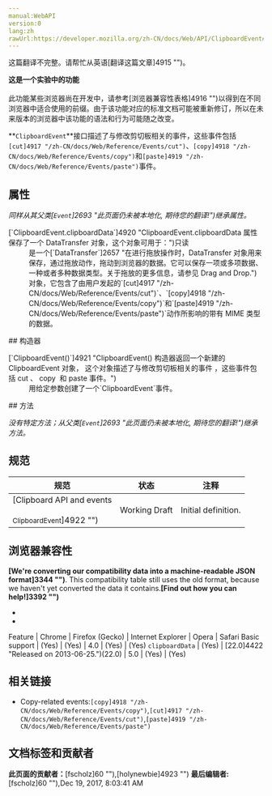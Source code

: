 ```yaml
---
manual:WebAPI
version:0
lang:zh
rawUrl:https://developer.mozilla.org/zh-CN/docs/Web/API/ClipboardEvent#Browser_compatibility
---
```




这篇翻译不完整。请帮忙从英语[翻译这篇文章]4915 "")。






**这是一个实验中的功能**<br></br>此功能某些浏览器尚在开发中，请参考[浏览器兼容性表格]4916 "")以得到在不同浏览器中适合使用的前缀。由于该功能对应的标准文档可能被重新修订，所以在未来版本的浏览器中该功能的语法和行为可能随之改变。




**`ClipboardEvent`**接口描述了与修改剪切板相关的事件，这些事件包括`[cut]4917 "/zh-CN/docs/Web/Reference/Events/cut")`、`[copy]4918 "/zh-CN/docs/Web/Reference/Events/copy")`和`[paste]4919 "/zh-CN/docs/Web/Reference/Events/paste")`事件。


## 属性<a name="属性"></a>


<em>同样从其父类</em><em>[`Event`]2693 "此页面仍未被本地化, 期待您的翻译!")</em><em>继承属性。</em>

<dl><dt id=''>[`ClipboardEvent.clipboardData`]4920 "ClipboardEvent.clipboardData 属性保存了一个 DataTransfer 对象，这个对象可用于：")只读</dt><dd>是一个[`DataTransfer`]2657 "在进行拖放操作时，DataTransfer 对象用来保存，通过拖放动作，拖动到浏览器的数据。它可以保存一项或多项数据、一种或者多种数据类型。关于拖放的更多信息，请参见 Drag and Drop.")对象，它包含了由用户发起的`[cut]4917 "/zh-CN/docs/Web/Reference/Events/cut")`、`[copy]4918 "/zh-CN/docs/Web/Reference/Events/copy")`和`[paste]4919 "/zh-CN/docs/Web/Reference/Events/paste")`动作所影响的带有 MIME 类型的数据。</dd></dl>
## 构造器<a name="构造器"></a>
<dl><dt id=''>[`ClipboardEvent()`]4921 "ClipboardEvent() 构造器返回一个新建的 ClipboardEvent 对象， 这个对象描述了与修改剪切板相关的事件 ，这些事件包括 cut 、 copy  和 paste 事件。")</dt><dd>用给定参数创建了一个`ClipboardEvent`事件。</dd></dl>
## 方法<a name="方法"></a>


<em>没有特定方法；从父类</em><em>[`Event`]2693 "此页面仍未被本地化, 期待您的翻译!")</em><em>继承方法。</em>


## 规范<a name="规范"></a>
规范 | 状态 | 注释 
 ---  |  ---  |  ---  | 
[Clipboard API and events<br></br><small>ClipboardEvent</small>]4922 "") | Working Draft | Initial definition. 


## 浏览器兼容性<a name="浏览器兼容性"></a>


**[We&#39;re converting our compatibility data into a machine-readable JSON format]3344 "")**. This compatibility table still uses the old format, because we haven&#39;t yet converted the data it contains.**[Find out how you can help!]3392 "")**


* 
* 
Feature | Chrome | Firefox (Gecko) | Internet Explorer | Opera | Safari 
Basic support | (Yes) | (Yes) | 4.0 | (Yes) | (Yes) 
`clipboardData` | (Yes) | [22.0]4422 "Released on 2013-06-25.")(22.0) | 5.0 | (Yes) | (Yes) 




## 相关链接<a name="相关链接"></a>

* Copy-related events:`[copy]4918 "/zh-CN/docs/Web/Reference/Events/copy")`,`[cut]4917 "/zh-CN/docs/Web/Reference/Events/cut")`,`[paste]4919 "/zh-CN/docs/Web/Reference/Events/paste")`



## 文档标签和贡献者
**此页面的贡献者：**[fscholz]60 ""),[holynewbie]4923 "")
**最后编辑者:**[fscholz]60 ""),<time>Dec 19, 2017, 8:03:41 AM</time>


